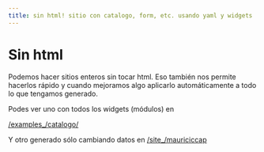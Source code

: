 ```yaml
---
title: sin html! sitio con catalogo, form, etc. usando yaml y widgets
---
```


# Sin html

Podemos hacer sitios enteros sin tocar html. Eso también nos permite hacerlos rápido y cuando mejoramos algo aplicarlo automáticamente a todo lo que tengamos generado.

Podes ver uno con todos los widgets (módulos) en

[/examples_/catalogo/](/examples_/catalogo/)

Y otro generado sólo cambiando datos en [/site_/mauriciccap](/site_/mauriciccap)


